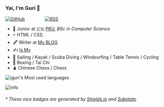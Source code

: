### Yai, I'm Guri 👋       

[![GitHub](https://img.shields.io/badge/dynamic/json?logo=github&label=GitHub&labelColor=495867&color=495867&query=%24.data.totalSubs&url=https%3A%2F%2Fapi.spencerwoo.com%2Fsubstats%2F%3Fsource%3Dgithub%26queryKey%3Dhayschan&style=flat-square)](https://github.com/iguri)               
[![RSS](https://img.shields.io/badge/dynamic/json?logo=rss&logoColor=white&label=RSS&labelColor=95B8D1&color=95B8D1&query=%24.data.totalSubs&url=https%3A%2F%2Fapi.spencerwoo.com%2Fsubstats%2F%3Fsource%3Dfeedly%257Cinoreader%257CfeedsPub%26queryKey%3Dhttps://blog.grer.cn/index.xml&style=flat-square)](https://grer.cn/)           

- 🍻 Junior at 🇨🇳 [PKU](https://www.pku.edu.cn), _BSc in Computer Science_
- ⚡ HTML / CSS. 
- 🖋 Writer at [My BLOG](https://grer.cn/blog)         
- ✍️ [Is My](https://grer.cn/about)                       
- 🏃 Sailing / Kayak / Scuba Diving / Windsurfing / Table Tennis / Cycling    
- 🥋 Boxing / Tai Chi 
- ♟ Chinese Chess / Chess    

![iguri's Most used languages](https://github-readme-stats.vercel.app/api/top-langs/?username=iguri&layout=compact&hide_border=true&langs_count=10)  

![info](https://github-readme-stats.vercel.app/api?username=iguri&show_icons=true&count_private=true&hide=prs&theme=default_repocard)

<h6>* These nice badges are generated by <a href="https://shields.io/">Shields.io</a> and <a href="https://github.com/spencerwooo/Substats">Substats</a>.</h6>
